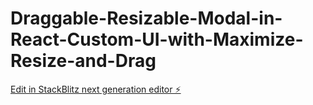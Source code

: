 # Draggable-Resizable-Modal-in-React-Custom-UI-with-Maximize-Resize-and-Drag

[Edit in StackBlitz next generation editor ⚡️](https://stackblitz.com/~/github.com/Harishankar02k/Draggable-Resizable-Modal-in-React-Custom-UI-with-Maximize-Resize-and-Drag)